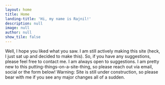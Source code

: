 ```yaml
---
layout: home
title: Home
landing-title: 'Hi, my name is Rajnil!'
description: null
image: null
author: null
show_tile: false
---
```


Well, I hope you liked what you saw. I am still actively making this site (heck, I just sat up and decided to make this). So, if you have any suggestions, please feel free to contact me. I am always open to suggestions. I am pretty new to this putting-things-on-a-site-thing, so please reach out via email, social or the form below! Warning: Site is still under construction, so please bear with me if you see any major changes all of a sudden.


